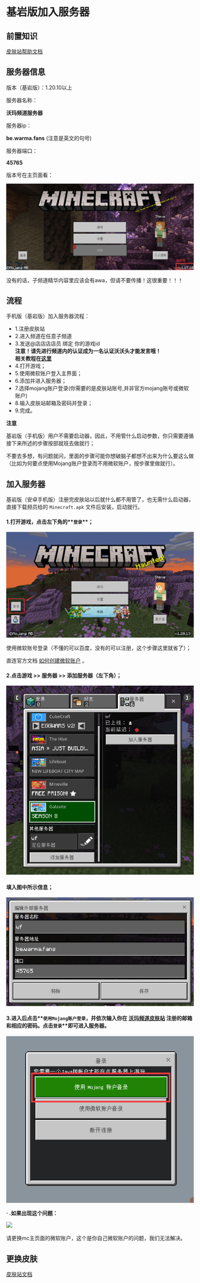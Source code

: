 # 基岩版加入服务器

## 前置知识

[皮肤站帮助文档](../../First/Readme/pi-fu-zhan-wen-dang)

## 服务器信息

版本（基岩版）：1.20.10以上

服务器名称：

**沃玛频道服务器**

服务器ip：

**be.warma.fans**  (注意是英文的句号)

服务器端口：

**45765**

版本号在主页面看：

![](../../assets/image%20(36).png)

没有的话，子频道精华内容里应该会有awa，但请不要传播！这很重要！！！

## 流程

手机版（基岩版）加入服务器流程：

* 1.注册皮肤站
* 2.进入频道在任意子频道
* 3.发送@店店店店员 绑定 你的游戏id  
**注意！请先进行频道内的认证成为一名认证沃沃头才能发言哦！**  
**相关教程在[这里](../../First/Readme/pi-fu-zhan-wen-dang)**
* 4.打开游戏；
* 5.使用微软账户登入主界面；
* 6.添加并进入服务器；
* 7.选择mojang账户登录(你需要的是皮肤站账号,并非官方mojang账号或微软账户)
* 8.输入皮肤站邮箱及密码并登录；
* 9.完成。

**注意**

基岩版（手机版）用户不需要启动器，因此，不用管什么启动参数，你只需要遵循接下来所述的步骤按部就班去做就行；

不要去多想，有问题就问，里面的步骤可能你想破脑子都想不出来为什么要这么做（比如为何要点使用Mojang账户登录而不用微软账户，按步骤里做就行）。

## 加入服务器

基岩版（安卓手机版）注册完皮肤站以后就什么都不用管了，也无需什么启动器，直接下载频员给的 `Minecraft.apk` 文件后安装，启动就行。

#### 1.打开游戏，点击左下角的**`登录`**；

![（图中的是未登录的状态）](../../assets/be5.png)

使用微软账号登录（不懂的可以百度，没有的可以注册，这个步骤这里就省了）；

直连官方文档 [如何创建微软账户](https://support.microsoft.com/zh-cn/account-billing/%E5%A6%82%E4%BD%95%E5%88%9B%E5%BB%BA%E6%96%B0%E7%9A%84-microsoft-%E5%B8%90%E6%88%B7-a84675c3-3e9e-17cf-2911-3d56b15c0aaf) 。

#### 2.点击游戏 >> 服务器 >> 添加服务器（左下角）；

![（图中的wf即为已添加的情况）](../../assets/be2.png)

#### 填入图中所示信息； 

![](../../assets/be3.png)

#### 3.进入后点击**`使用Mojang账户登录`**，并依次输入你在 [沃玛频道皮肤站](https://skin.warma.fans) 注册的邮箱和相应的密码。点击**`登录`**即可进入服务器。

![](../../assets/be4.png)

**· .如果出现这个问题：**

![](../../assets/Cache\_661455628c0a385..jpg)

请更换mc主页面的微软账户，这个是你自己微软账户的问题，我们无法解决。

## 更换皮肤

[皮肤站文档](../../First/Readme/pi-fu-zhan-wen-dang)
